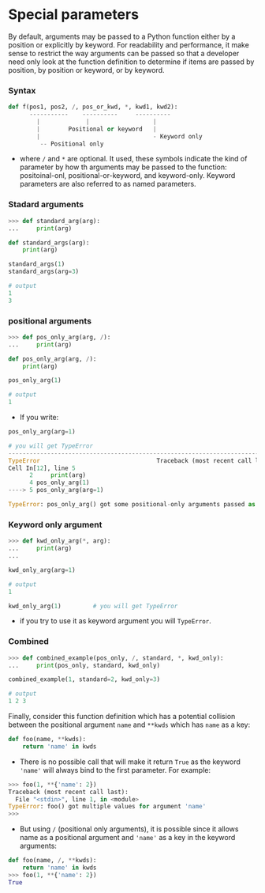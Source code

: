 # Special parameters

By default, arguments may be passed to a Python function either by a position or explicitly by keyword. For readability and performance, it make sense to restrict the way arguments can be passed so that a developer need only look at the function definition to determine if items are passed by position, by position or keyword, or by keyword.

### Syntax 

```py
def f(pos1, pos2, /, pos_or_kwd, *, kwd1, kwd2):
      -----------    ----------     ----------
        |             |                  |
        |        Positional or keyword   |
        |                                - Keyword only
         -- Positional only
```

- where `/` and `*` are optional. It used, these symbols indicate the kind of parameter by how th arguments may be passed to the function: positoinal-onl, positional-or-keyword, and keyword-only. Keyword parameters are also referred to as named parameters.


### Stadard arguments

```python
>>> def standard_arg(arg):
...     print(arg)
```

```python
def standard_args(arg):
    print(arg)

standard_args(1)
standard_args(arg=3)

# output 
1
3
```


### positional arguments

```python 
>>> def pos_only_arg(arg, /):
...     print(arg)
```

```python
def pos_only_arg(arg, /):
    print(arg)

pos_only_arg(1)

# output
1
```

- If you write:

```python
pos_only_arg(arg=1)

# you will get TypeError
---------------------------------------------------------------------------
TypeError                                 Traceback (most recent call last)
Cell In[12], line 5
      2     print(arg)
      4 pos_only_arg(1)
----> 5 pos_only_arg(arg=1)

TypeError: pos_only_arg() got some positional-only arguments passed as keyword arguments: 'arg'

```

### Keyword only argument

```python
>>> def kwd_only_arg(*, arg):
...     print(arg)
... 
```

```python
kwd_only_arg(arg=1)

# output
1

kwd_only_arg(1)         # you will get TypeError
```

- if you try to use it as keyword argument you will `TypeError`.


### Combined

```python
>>> def combined_example(pos_only, /, standard, *, kwd_only):
...     print(pos_only, standard, kwd_only)
```

```python
combined_example(1, standard=2, kwd_only=3)

# output
1 2 3
```


Finally, consider this function definition which has a potential collision between the positional argument `name` and `**kwds` which has `name` as a key:

```py
def foo(name, **kwds):
    return 'name' in kwds
```

- There is no possible call that will make it return `True` as the keyword `'name'` will always bind to the first parameter. For example:

```py
>>> foo(1, **{'name': 2})
Traceback (most recent call last):
  File "<stdin>", line 1, in <module>
TypeError: foo() got multiple values for argument 'name'
>>> 
```

- But using `/` (positional only arguments), it is possible since it allows name as a positional argument and `'name'` as a key in the keyword arguments:

```py
def foo(name, /, **kwds):
    return 'name' in kwds
>>> foo(1, **{'name': 2})
True
```